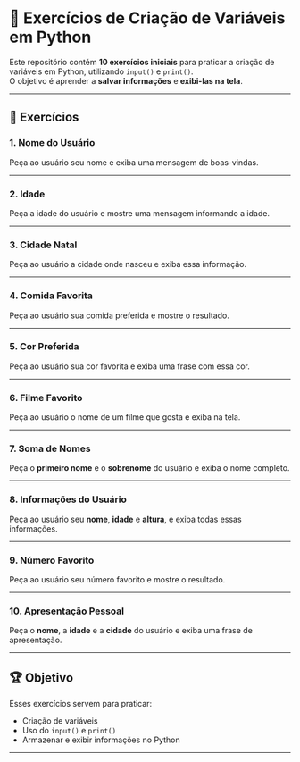 # 🐍 Exercícios de Criação de Variáveis em Python

Este repositório contém **10 exercícios iniciais** para praticar a criação de variáveis em Python, utilizando `input()` e `print()`.  
O objetivo é aprender a **salvar informações** e **exibi-las na tela**.

---

## 📘 Exercícios

### 1. Nome do Usuário
Peça ao usuário seu nome e exiba uma mensagem de boas-vindas.

---

### 2. Idade
Peça a idade do usuário e mostre uma mensagem informando a idade.

---

### 3. Cidade Natal
Peça ao usuário a cidade onde nasceu e exiba essa informação.

---

### 4. Comida Favorita
Peça ao usuário sua comida preferida e mostre o resultado.

---

### 5. Cor Preferida
Peça ao usuário sua cor favorita e exiba uma frase com essa cor.

---

### 6. Filme Favorito
Peça ao usuário o nome de um filme que gosta e exiba na tela.

---

### 7. Soma de Nomes
Peça o **primeiro nome** e o **sobrenome** do usuário e exiba o nome completo.

---

### 8. Informações do Usuário
Peça ao usuário seu **nome**, **idade** e **altura**, e exiba todas essas informações.

---

### 9. Número Favorito
Peça ao usuário seu número favorito e mostre o resultado.

---

### 10. Apresentação Pessoal
Peça o **nome**, a **idade** e a **cidade** do usuário e exiba uma frase de apresentação.

---

## 🏆 Objetivo
Esses exercícios servem para praticar:
- Criação de variáveis
- Uso do `input()` e `print()`
- Armazenar e exibir informações no Python

---
